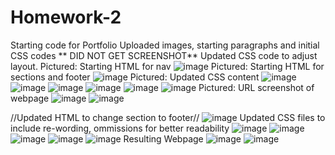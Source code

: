 # Homework-2
Starting code for Portfolio
Uploaded images, starting paragraphs and initial CSS codes
** DID NOT GET SCREENSHOT**
Updated CSS code to adjust layout. 
Pictured: Starting HTML for nav
![image](https://user-images.githubusercontent.com/79474830/113064576-e6dac000-917c-11eb-9774-1fe6326f17af.png)
Pictured: Starting HTML for sections and footer
![image](https://user-images.githubusercontent.com/79474830/113064826-67012580-917d-11eb-9c0d-7ae99ccd59e2.png)
Pictured: Updated CSS content
![image](https://user-images.githubusercontent.com/79474830/113064884-8304c700-917d-11eb-9d4a-c731977a6714.png)
![image](https://user-images.githubusercontent.com/79474830/113064913-92841000-917d-11eb-8661-56fb28731691.png)
![image](https://user-images.githubusercontent.com/79474830/113064947-9f086880-917d-11eb-9f68-46001bd058a4.png)
![image](https://user-images.githubusercontent.com/79474830/113064968-a891d080-917d-11eb-98aa-b5a4a1297aa3.png)
![image](https://user-images.githubusercontent.com/79474830/113064994-b21b3880-917d-11eb-8f5a-a27a0491aaf7.png)
![image](https://user-images.githubusercontent.com/79474830/113065015-bc3d3700-917d-11eb-89cb-b907171779ad.png)
Pictured: URL screenshot of webpage
![image](https://user-images.githubusercontent.com/79474830/113065059-d70fab80-917d-11eb-93ad-66244fd58fcf.png)
![image](https://user-images.githubusercontent.com/79474830/113065081-e3940400-917d-11eb-8789-347de70bf3d9.png)

//Updated HTML to change section to footer//
![image](https://user-images.githubusercontent.com/79474830/113071131-bfd6bb00-9189-11eb-96c9-f6e4365a79f2.png)
Updated CSS files to include re-wording, ommissions for better readability
![image](https://user-images.githubusercontent.com/79474830/113071223-ebf23c00-9189-11eb-9f8f-a3b428c7287b.png)
![image](https://user-images.githubusercontent.com/79474830/113071222-ebf23c00-9189-11eb-8afe-0e78ea08ff45.png)
![image](https://user-images.githubusercontent.com/79474830/113071261-fca2b200-9189-11eb-946e-8ca33ba6c75f.png)
![image](https://user-images.githubusercontent.com/79474830/113071275-04faed00-918a-11eb-9208-d993f288dd0f.png)
![image](https://user-images.githubusercontent.com/79474830/113071294-0c21fb00-918a-11eb-89b7-8eb37a1ca01f.png)
Resulting Webpage
![image](https://user-images.githubusercontent.com/79474830/113071366-34a9f500-918a-11eb-9b49-dd9caf13ea5c.png)
![image](https://user-images.githubusercontent.com/79474830/113071386-3d9ac680-918a-11eb-8ac9-ce94f28ae875.png)

